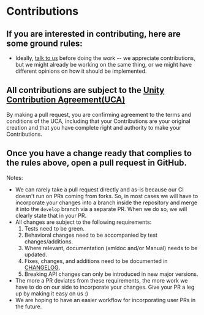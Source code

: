 # Contributions

## If you are interested in contributing, here are some ground rules:
* Ideally, [talk to us](https://forum.unity.com/forums/input-system.103/) before doing the work -- we appreciate contributions, but we might already be working on the same thing, or we might have different opinions on how it should be implemented.

## All contributions are subject to the [Unity Contribution Agreement(UCA)](https://unity3d.com/legal/licenses/Unity_Contribution_Agreement)
By making a pull request, you are confirming agreement to the terms and conditions of the UCA, including that your Contributions are your original creation and that you have complete right and authority to make your Contributions.

## Once you have a change ready that complies to the rules above, open a pull request in GitHub.

Notes:

* We can rarely take a pull request directly and as-is because our CI doesn't run on PRs coming from forks. So, in most cases we will have to incorporate your changes into a branch inside the repository and merge it into the `develop` branch via a separate PR. When we do so, we will clearly state that in your PR.
* All changes are subject to the following requirements:
  1) Tests need to be green.
  2) Behavioral changes need to be accompanied by test changes/additions.
  3) Where relevant, documentation (xmldoc and/or Manual) needs to be updated.
  4) Fixes, changes, and additions need to be documented in [CHANGELOG](./CHANGELOG.md).
  5) Breaking API changes can only be introduced in new major versions.
* The more a PR deviates from these requirements, the more work we have to do on our side to incorporate your changes. Give your PR a leg up by making it easy on us :)
* We are hoping to have an easier workflow for incorporating user PRs in the future.
